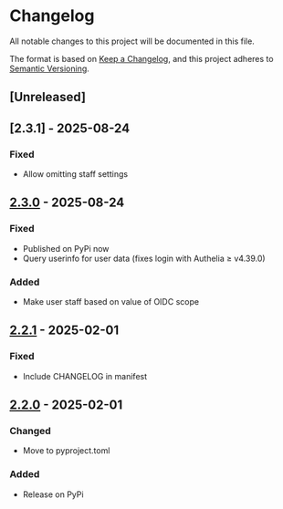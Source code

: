 # Changelog

All notable changes to this project will be documented in this file.

The format is based on [Keep a Changelog](https://keepachangelog.com/en/1.1.0/),
and this project adheres to [Semantic Versioning](https://semver.org/spec/v2.0.0.html).

## [Unreleased]

## [2.3.1] - 2025-08-24

### Fixed

- Allow omitting staff settings

## [2.3.0] - 2025-08-24

### Fixed

- Published on PyPi now
- Query userinfo for user data (fixes login with Authelia ≥ v4.39.0)

### Added

- Make user staff based on value of OIDC scope

## [2.2.1] - 2025-02-01

### Fixed

- Include CHANGELOG in manifest

## [2.2.0] - 2025-02-01

### Changed

- Move to pyproject.toml

### Added

- Release on PyPi

<!-- markdownlint-disable-file MD024-->

[2.3.0]: https://github.com/thegcat/pretix-oidc/compare/v2.2.1...v2.3.0
[2.2.1]: https://github.com/thegcat/pretix-oidc/compare/v2.2.0...v2.2.1
[2.2.0]: https://github.com/thegcat/pretix-oidc/releases/tag/v2.2.0
